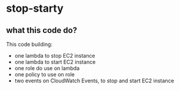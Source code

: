 # stop-starty

## what this code do?
This code building:

- one lambda to stop EC2 instance
- one lambda to start EC2 instance
- one role do use on lambda
- one policy to use on role
- two events on CloudWatch Events, to stop and start EC2 instance


